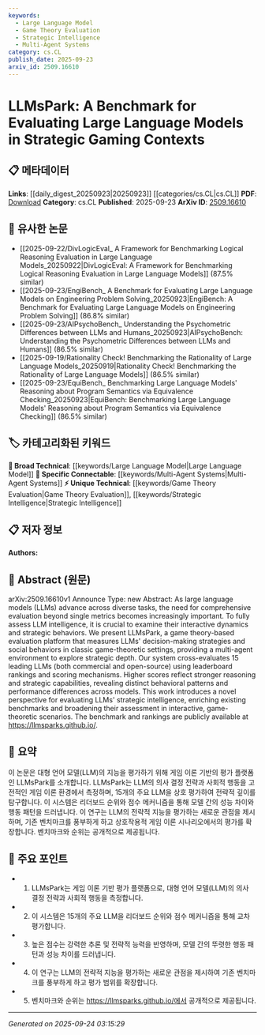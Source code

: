 ```yaml
---
keywords:
  - Large Language Model
  - Game Theory Evaluation
  - Strategic Intelligence
  - Multi-Agent Systems
category: cs.CL
publish_date: 2025-09-23
arxiv_id: 2509.16610
---
```


<!-- KEYWORD_LINKING_METADATA:
{
  "processed_timestamp": "2025-09-24T03:15:29.740802",
  "vocabulary_version": "1.0",
  "selected_keywords": [
    "Large Language Model",
    "Game Theory Evaluation",
    "Strategic Intelligence",
    "Multi-Agent Systems"
  ],
  "rejected_keywords": [],
  "similarity_scores": {
    "Large Language Model": 0.85,
    "Game Theory Evaluation": 0.78,
    "Strategic Intelligence": 0.74,
    "Multi-Agent Systems": 0.8
  },
  "extraction_method": "AI_prompt_based",
  "budget_applied": true,
  "candidates_json": {
    "candidates": [
      {
        "surface": "Large Language Models",
        "canonical": "Large Language Model",
        "aliases": [
          "LLMs"
        ],
        "category": "broad_technical",
        "rationale": "Central to the paper's evaluation focus, providing a broad technical context for linking.",
        "novelty_score": 0.45,
        "connectivity_score": 0.88,
        "specificity_score": 0.6,
        "link_intent_score": 0.85
      },
      {
        "surface": "game theory-based evaluation platform",
        "canonical": "Game Theory Evaluation",
        "aliases": [
          "game-theoretic evaluation"
        ],
        "category": "unique_technical",
        "rationale": "Introduces a novel evaluation method specific to strategic contexts, enhancing connectivity with game theory concepts.",
        "novelty_score": 0.7,
        "connectivity_score": 0.75,
        "specificity_score": 0.8,
        "link_intent_score": 0.78
      },
      {
        "surface": "strategic intelligence",
        "canonical": "Strategic Intelligence",
        "aliases": [
          "strategic reasoning"
        ],
        "category": "unique_technical",
        "rationale": "Highlights a unique aspect of LLM evaluation, linking to cognitive and decision-making research.",
        "novelty_score": 0.65,
        "connectivity_score": 0.7,
        "specificity_score": 0.78,
        "link_intent_score": 0.74
      },
      {
        "surface": "multi-agent environment",
        "canonical": "Multi-Agent Systems",
        "aliases": [
          "multi-agent setting"
        ],
        "category": "specific_connectable",
        "rationale": "Connects to research on interactions and dynamics in systems with multiple agents.",
        "novelty_score": 0.55,
        "connectivity_score": 0.82,
        "specificity_score": 0.72,
        "link_intent_score": 0.8
      }
    ],
    "ban_list_suggestions": [
      "interactive dynamics",
      "leaderboard rankings"
    ]
  },
  "decisions": [
    {
      "candidate_surface": "Large Language Models",
      "resolved_canonical": "Large Language Model",
      "decision": "linked",
      "scores": {
        "novelty": 0.45,
        "connectivity": 0.88,
        "specificity": 0.6,
        "link_intent": 0.85
      }
    },
    {
      "candidate_surface": "game theory-based evaluation platform",
      "resolved_canonical": "Game Theory Evaluation",
      "decision": "linked",
      "scores": {
        "novelty": 0.7,
        "connectivity": 0.75,
        "specificity": 0.8,
        "link_intent": 0.78
      }
    },
    {
      "candidate_surface": "strategic intelligence",
      "resolved_canonical": "Strategic Intelligence",
      "decision": "linked",
      "scores": {
        "novelty": 0.65,
        "connectivity": 0.7,
        "specificity": 0.78,
        "link_intent": 0.74
      }
    },
    {
      "candidate_surface": "multi-agent environment",
      "resolved_canonical": "Multi-Agent Systems",
      "decision": "linked",
      "scores": {
        "novelty": 0.55,
        "connectivity": 0.82,
        "specificity": 0.72,
        "link_intent": 0.8
      }
    }
  ]
}
-->

# LLMsPark: A Benchmark for Evaluating Large Language Models in Strategic Gaming Contexts

## 📋 메타데이터

**Links**: [[daily_digest_20250923|20250923]] [[categories/cs.CL|cs.CL]]
**PDF**: [Download](https://arxiv.org/pdf/2509.16610.pdf)
**Category**: cs.CL
**Published**: 2025-09-23
**ArXiv ID**: [2509.16610](https://arxiv.org/abs/2509.16610)

## 🔗 유사한 논문
- [[2025-09-22/DivLogicEval_ A Framework for Benchmarking Logical Reasoning Evaluation in Large Language Models_20250922|DivLogicEval: A Framework for Benchmarking Logical Reasoning Evaluation in Large Language Models]] (87.5% similar)
- [[2025-09-23/EngiBench_ A Benchmark for Evaluating Large Language Models on Engineering Problem Solving_20250923|EngiBench: A Benchmark for Evaluating Large Language Models on Engineering Problem Solving]] (86.8% similar)
- [[2025-09-23/AIPsychoBench_ Understanding the Psychometric Differences between LLMs and Humans_20250923|AIPsychoBench: Understanding the Psychometric Differences between LLMs and Humans]] (86.5% similar)
- [[2025-09-19/Rationality Check! Benchmarking the Rationality of Large Language Models_20250919|Rationality Check! Benchmarking the Rationality of Large Language Models]] (86.5% similar)
- [[2025-09-23/EquiBench_ Benchmarking Large Language Models' Reasoning about Program Semantics via Equivalence Checking_20250923|EquiBench: Benchmarking Large Language Models' Reasoning about Program Semantics via Equivalence Checking]] (86.5% similar)

## 🏷️ 카테고리화된 키워드
**🧠 Broad Technical**: [[keywords/Large Language Model|Large Language Model]]
**🔗 Specific Connectable**: [[keywords/Multi-Agent Systems|Multi-Agent Systems]]
**⚡ Unique Technical**: [[keywords/Game Theory Evaluation|Game Theory Evaluation]], [[keywords/Strategic Intelligence|Strategic Intelligence]]

## 📋 저자 정보

**Authors:** 

## 📄 Abstract (원문)

arXiv:2509.16610v1 Announce Type: new 
Abstract: As large language models (LLMs) advance across diverse tasks, the need for comprehensive evaluation beyond single metrics becomes increasingly important. To fully assess LLM intelligence, it is crucial to examine their interactive dynamics and strategic behaviors. We present LLMsPark, a game theory-based evaluation platform that measures LLMs' decision-making strategies and social behaviors in classic game-theoretic settings, providing a multi-agent environment to explore strategic depth. Our system cross-evaluates 15 leading LLMs (both commercial and open-source) using leaderboard rankings and scoring mechanisms. Higher scores reflect stronger reasoning and strategic capabilities, revealing distinct behavioral patterns and performance differences across models. This work introduces a novel perspective for evaluating LLMs' strategic intelligence, enriching existing benchmarks and broadening their assessment in interactive, game-theoretic scenarios. The benchmark and rankings are publicly available at https://llmsparks.github.io/.

## 📝 요약

이 논문은 대형 언어 모델(LLM)의 지능을 평가하기 위해 게임 이론 기반의 평가 플랫폼인 LLMsPark를 소개합니다. LLMsPark는 LLM의 의사 결정 전략과 사회적 행동을 고전적인 게임 이론 환경에서 측정하며, 15개의 주요 LLM을 상호 평가하여 전략적 깊이를 탐구합니다. 이 시스템은 리더보드 순위와 점수 메커니즘을 통해 모델 간의 성능 차이와 행동 패턴을 드러냅니다. 이 연구는 LLM의 전략적 지능을 평가하는 새로운 관점을 제시하며, 기존 벤치마크를 풍부하게 하고 상호작용적 게임 이론 시나리오에서의 평가를 확장합니다. 벤치마크와 순위는 공개적으로 제공됩니다.

## 🎯 주요 포인트

- 1. LLMsPark는 게임 이론 기반 평가 플랫폼으로, 대형 언어 모델(LLM)의 의사 결정 전략과 사회적 행동을 측정합니다.
- 2. 이 시스템은 15개의 주요 LLM을 리더보드 순위와 점수 메커니즘을 통해 교차 평가합니다.
- 3. 높은 점수는 강력한 추론 및 전략적 능력을 반영하며, 모델 간의 뚜렷한 행동 패턴과 성능 차이를 드러냅니다.
- 4. 이 연구는 LLM의 전략적 지능을 평가하는 새로운 관점을 제시하여 기존 벤치마크를 풍부하게 하고 평가 범위를 확장합니다.
- 5. 벤치마크와 순위는 https://llmsparks.github.io/에서 공개적으로 제공됩니다.


---

*Generated on 2025-09-24 03:15:29*